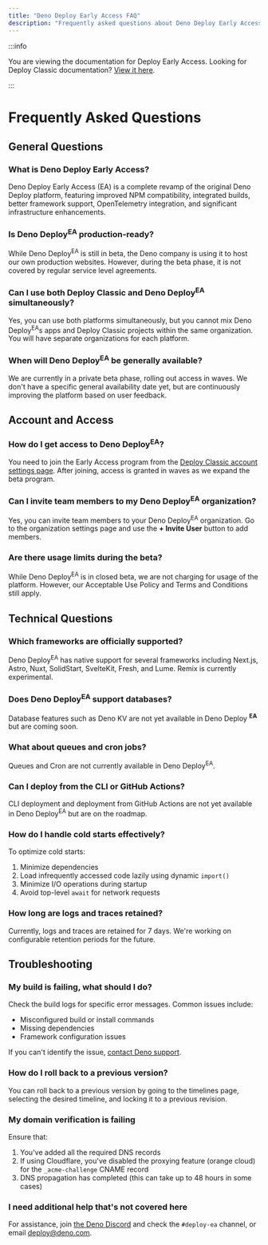 ```yaml
---
title: "Deno Deploy Early Access FAQ"
description: "Frequently asked questions about Deno Deploy Early Access, covering common issues, best practices, and troubleshooting."
---
```


:::info

You are viewing the documentation for Deploy Early Access. Looking for Deploy
Classic documentation? [View it here](/deploy/).

:::

# Frequently Asked Questions

## General Questions

### What is Deno Deploy Early Access?

Deno Deploy Early Access (EA) is a complete revamp of the original Deno Deploy
platform, featuring improved NPM compatibility, integrated builds, better
framework support, OpenTelemetry integration, and significant infrastructure
enhancements.

### Is Deno Deploy<sup>EA</sup> production-ready?

While Deno Deploy<sup>EA</sup> is still in beta, the Deno company is using it to
host our own production websites. However, during the beta phase, it is not
covered by regular service level agreements.

### Can I use both Deploy Classic and Deno Deploy<sup>EA</sup> simultaneously?

Yes, you can use both platforms simultaneously, but you cannot mix Deno
Deploy<sup>EA</sup>s apps and Deploy Classic projects within the same
organization. You will have separate organizations for each platform.

### When will Deno Deploy<sup>EA</sup> be generally available?

We are currently in a private beta phase, rolling out access in waves. We don't
have a specific general availability date yet, but are continuously improving
the platform based on user feedback.

## Account and Access

### How do I get access to Deno Deploy<sup>EA</sup>?

You need to join the Early Access program from the
[Deploy Classic account settings page](https://dash.deno.com/account#early-access).
After joining, access is granted in waves as we expand the beta program.

### Can I invite team members to my Deno Deploy<sup>EA</sup> organization?

Yes, you can invite team members to your Deno Deploy<sup>EA</sup> organization.
Go to the organization settings page and use the **+ Invite User** button to add
members.

### Are there usage limits during the beta?

While Deno Deploy<sup>EA</sup> is in closed beta, we are not charging for usage
of the platform. However, our Acceptable Use Policy and Terms and Conditions
still apply.

## Technical Questions

### Which frameworks are officially supported?

Deno Deploy<sup>EA</sup> has native support for several frameworks including
Next.js, Astro, Nuxt, SolidStart, SvelteKit, Fresh, and Lume. Remix is currently
experimental.

### Does Deno Deploy<sup>EA</sup> support databases?

Database features such as Deno KV are not yet available in Deno Deploy
<sup>**EA**</sup> but are coming soon.

### What about queues and cron jobs?

Queues and Cron are not currently available in Deno Deploy<sup>EA</sup>.

### Can I deploy from the CLI or GitHub Actions?

CLI deployment and deployment from GitHub Actions are not yet available in Deno
Deploy<sup>EA</sup> but are on the roadmap.

### How do I handle cold starts effectively?

To optimize cold starts:

1. Minimize dependencies
2. Load infrequently accessed code lazily using dynamic `import()`
3. Minimize I/O operations during startup
4. Avoid top-level `await` for network requests

### How long are logs and traces retained?

Currently, logs and traces are retained for 7 days. We're working on
configurable retention periods for the future.

## Troubleshooting

### My build is failing, what should I do?

Check the build logs for specific error messages. Common issues include:

- Misconfigured build or install commands
- Missing dependencies
- Framework configuration issues

If you can't identify the issue, [contact Deno support](../support).

### How do I roll back to a previous version?

You can roll back to a previous version by going to the timelines page,
selecting the desired timeline, and locking it to a previous revision.

### My domain verification is failing

Ensure that:

1. You've added all the required DNS records
2. If using Cloudflare, you've disabled the proxying feature (orange cloud) for
   the `_acme-challenge` CNAME record
3. DNS propagation has completed (this can take up to 48 hours in some cases)

### I need additional help that's not covered here

For assistance, join [the Deno Discord](https://discord.gg/deno) and check the
`#deploy-ea` channel, or email [deploy@deno.com](mailto:deploy@deno.com).
